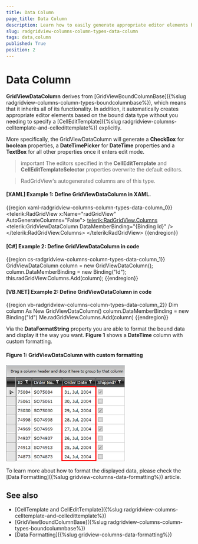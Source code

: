 ```yaml
---
title: Data Column
page_title: Data Column
description: Learn how to easily generate appropriate editor elements based on the bound data type by using the Data Column in RadGridView - Telerik's {{ site.framework_name }} DataGrid.
slug: radgridview-columns-column-types-data-column
tags: data,column
published: True
position: 2
---
```


# Data Column

__GridViewDataColumn__ derives from [GridViewBoundColumnBase]({%slug radgridview-columns-column-types-boundcolumnbase%}), which means that it inherits all of its functionality. In addition, it automatically creates appropriate editor elements based on the bound data type without you needing to specify a [CellEditTemplate]({%slug radgridview-columns-celltemplate-and-celledittemplate%}) explicitly.

More specifically, the GridViewDataColumn will generate a **CheckBox** for **boolean** properties, a **DateTimePicker** for **DateTime** properties and a **TextBox** for all other properties once it enters edit mode.

>important The editors specified in the **CellEditTemplate** and **CellEditTemplateSelector** properties overwrite the default editors.

>RadGridView's autogenerated columns are of this type.

#### __[XAML] Example 1: Define GridViewDataColumn in XAML.__

{{region xaml-radgridview-columns-column-types-data-column_0}}
	<telerik:RadGridView x:Name="radGridView"
	             AutoGenerateColumns="False">
	    <telerik:RadGridView.Columns>
	        <telerik:GridViewDataColumn DataMemberBinding="{Binding Id}" />
	    </telerik:RadGridView.Columns>
	</telerik:RadGridView>
{{endregion}}

#### __[C#] Example 2: Define GridViewDataColumn in code__

{{region cs-radgridview-columns-column-types-data-column_1}}
	GridViewDataColumn column = new GridViewDataColumn();
	column.DataMemberBinding = new Binding("Id");
	this.radGridView.Columns.Add(column);
{{endregion}}

#### __[VB.NET] Example 2: Define GridViewDataColumn in code__

{{region vb-radgridview-columns-column-types-data-column_2}}
	Dim column As New GridViewDataColumn()
	column.DataMemberBinding = new Binding("Id")
	Me.radGridView.Columns.Add(column)
{{endregion}}

Via the __DataFormatString__ property you are able to format the bound data and display it the way you want. **Figure 1** shows a **DateTime** column with custom formatting.

#### __Figure 1: GridViewDataColumn with custom formatting__

![GridViewDataColumn with custom formatting](images/RadGridView_ColumnTypes_0.png)

To learn more about how to format the displayed data, please check the [Data Formatting]({%slug gridview-columns-data-formatting%}) article. 

## See also

* [CellTemplate and CellEditTemplate]({%slug radgridview-columns-celltemplate-and-celledittemplate%})
* [GridViewBoundColumnBase]({%slug radgridview-columns-column-types-boundcolumnbase%})
* [Data Formatting]({%slug gridview-columns-data-formatting%})